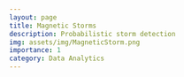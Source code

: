 ```yaml
---
layout: page
title: Magnetic Storms
description: Probabilistic storm detection
img: assets/img/MagneticStorm.png
importance: 1
category: Data Analytics
---
```


